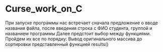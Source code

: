 # Curse_work_on_C
При запуске программы нас встречает сначала 
предложение о вводе названия файла, после введения строка с ФИО студента, 
группой и названием программы
Далее предстоит выбор между функциями. Пройдем их все по порядку:
Вывод оригинального массива до сортировки представленный 
функцией results()
